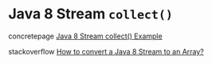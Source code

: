 # Java 8 Stream `collect()` 



concretepage [Java 8 Stream collect() Example](https://www.concretepage.com/java/jdk-8/java-8-stream-collect-example)



stackoverflow [How to convert a Java 8 Stream to an Array?](https://stackoverflow.com/questions/23079003/how-to-convert-a-java-8-stream-to-an-array)



